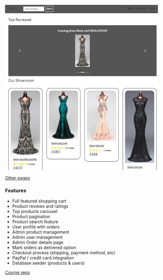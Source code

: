 ![Home page](https://github.com/MariyaLcs/eCommerce/blob/main/app_pics/main.jpg)

[Other pages](https://github.com/MariyaLcs/eCommerce/tree/main/app_pics)

### Features

- Full featured shopping cart
- Product reviews and ratings
- Top products carousel
- Product pagination
- Product search feature
- User profile with orders
- Admin product management
- Admin user management
- Admin Order details page
- Mark orders as delivered option
- Checkout process (shipping, payment method, etc)
- PayPal / credit card integration
- Database seeder (products & users)

[Course repo](https://github.com/bradtraversy/proshop_mern)
